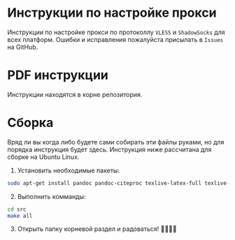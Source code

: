 # Инструкции по настройке прокси
Инструкции по настройке прокси по протоколлу `VLESS` и `ShadowSocks` для всех платформ. Ошибки и исправления пожалуйста присылать в `Issues` на GitHub.

# PDF инструкции
Инструкции находятся в корне репозитория.

# Сборка
Вряд ли вы когда либо будете сами собирать эти файлы руками, но для порядка инструкция будет здесь. Инструкция ниже рассчитана для сборке на Ubuntu Linux.

1. Установить необходимые пакеты:

```bash
sudo apt-get install pandoc pandoc-citeproc texlive-latex-full texlive-fonts-recommended texlive-extra-utils texlive-latex-extra make 
```

2. Выполнить комманды:

```bash
cd src
make all
```

3. Открыть папку корневой раздел и радоваться!
🥳🥳🥳🥳
